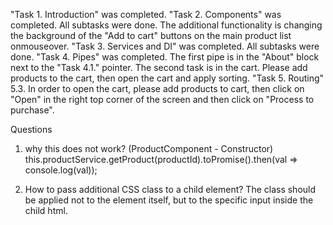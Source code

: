 "Task 1. Introduction" was completed.
"Task 2. Components" was completed. All subtasks were done. The additional functionality is changing the background of the "Add to cart" buttons on the main product list onmouseover.
"Task 3. Services and DI" was completed. All subtasks were done.
"Task 4. Pipes" was completed. The first pipe is in the "About" block next to the "Task 4.1." pointer. The second task is in the cart. Please add products to the cart, then open the cart and apply sorting. 
"Task 5. Routing"
   5.3. In order to open the cart, please add products to cart, then click on "Open" in the right top corner of the screen and then click on "Process to purchase".


Questions
1. why this does not work? (ProductComponent - Constructor)
   this.productService.getProduct(productId).toPromise().then(val => console.log(val));

2. How to pass additional CSS class to a child element? The class should be applied not to the element itself, but to the specific input inside the child html.
